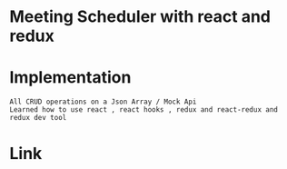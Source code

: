 # Meeting Scheduler with react and redux

# Implementation
```
All CRUD operations on a Json Array / Mock Api
Learned how to use react , react hooks , redux and react-redux and redux dev tool
```
# Link
